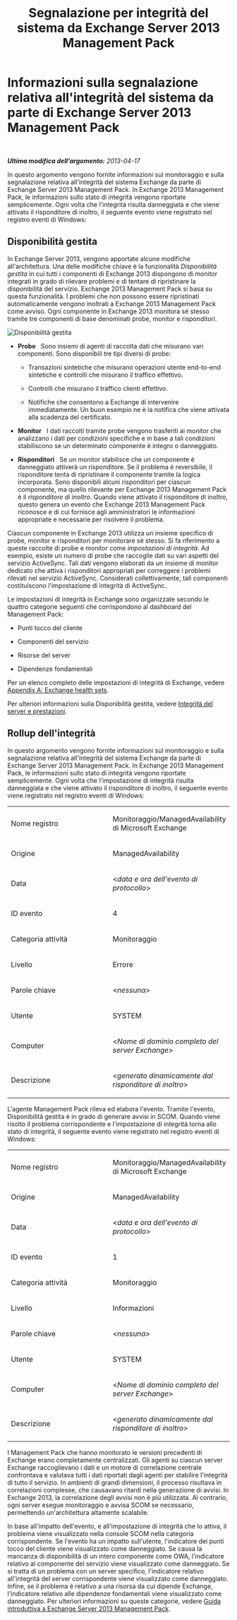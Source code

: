 ﻿---
title: Segnalazione per integrità del sistema da Exchange Server 2013 Management Pack
TOCTitle: Informazioni sulla segnalazione relativa all'integrità del sistema da parte di Exchange Server 2013 Management Pack
ms:assetid: 6ca8847f-93fe-458d-bd43-7afad7fdd2f4
ms:mtpsurl: https://technet.microsoft.com/it-it/library/Dn195910(v=EXCHG.150)
ms:contentKeyID: 53275565
ms.date: 08/30/2014
mtps_version: v=EXCHG.150
ms.translationtype: HT
---

# Informazioni sulla segnalazione relativa all'integrità del sistema da parte di Exchange Server 2013 Management Pack

 

_**Ultima modifica dell'argomento:**  2013-04-17_

In questo argomento vengono fornite informazioni sul monitoraggio e sulla segnalazione relativa all'integrità del sistema Exchange da parte di Exchange Server 2013 Management Pack. In Exchange 2013 Management Pack, le informazioni sullo stato di integrità vengono riportate semplicemente. Ogni volta che l'integrità risulta danneggiata e che viene attivato il risponditore di inoltro, il seguente evento viene registrato nel registro eventi di Windows:

## Disponibilità gestita

In Exchange Server 2013, vengono apportate alcune modifiche all'architettura. Una delle modifiche chiave è la funzionalità *Disponibilità gestita* in cui tutti i componenti di Exchange 2013 dispongono di monitor integrati in grado di rilevare problemi e di tentare di ripristinare la disponibilità del servizio. Exchange 2013 Management Pack si basa su questa funzionalità. I problemi che non possono essere ripristinati automaticamente vengono inoltrati a Exchange 2013 Management Pack come avviso. Ogni componente in Exchange 2013 monitora sé stesso tramite tre componenti di base denominati probe, monitor e risponditori.

![Disponibilità gestita](images/Dn195910.dd5febae-d05e-4089-a3f5-1691b2d9a3d7(EXCHG.150).png "Disponibilità gestita")

  - **Probe**   Sono insiemi di agenti di raccolta dati che misurano vari componenti. Sono disponibili tre tipi diversi di probe:
    
      - Transazioni sintetiche che misurano operazioni utente end-to-end sintetiche e controlli che misurano il traffico effettivo.
    
      - Controlli che misurano il traffico clienti effettivo.
    
      - Notifiche che consentono a Exchange di intervenire immediatamente. Un buon esempio ne è la notifica che viene attivata alla scadenza del certificato.

  - **Monitor**   I dati raccolti tramite probe vengono trasferiti ai monitor che analizzano i dati per condizioni specifiche e in base a tali condizioni stabiliscono se un determinato componente è integro o danneggiato.

  - **Risponditori**   Se un monitor stabilisce che un componente è danneggiato attiverà un risponditore. Se il problema è reversibile, il risponditore tenta di ripristinare il componente tramite la logica incorporata. Sono disponibili alcuni risponditori per ciascun componente, ma quello rilevante per Exchange 2013 Management Pack è il *risponditore di inoltro*. Quando viene attivato il risponditore di inoltro, questo genera un evento che Exchange 2013 Management Pack riconosce e di cui fornisce agli amministratori le informazioni appropriate e necessarie per risolvere il problema.

Ciascun componente in Exchange 2013 utilizza un insieme specifico di probe, monitor e risponditori per monitorare sé stesso. Si fa riferimento a queste raccolte di probe e monitor come *impostazioni di integrità*. Ad esempio, esiste un numero di probe che raccoglie dati su vari aspetti del servizio ActiveSync. Tali dati vengono elaborati da un insieme di monitor dedicato che attiva i risponditori appropriati per correggere i problemi rilevati nel servizio ActiveSync. Considerati collettivamente, tali componenti costituiscono l'impostazione di integrità di ActiveSync.

Le impostazioni di integrità in Exchange sono organizzate secondo le quattro categorie seguenti che corrispondono al dashboard del Management Pack:

  - Punti tocco del cliente

  - Componenti del servizio

  - Risorse del server

  - Dipendenze fondamentali

Per un elenco completo delle impostazioni di integrità di Exchange, vedere [Appendix A: Exchange health sets](appendix-a-exchange-health-sets.md).

Per ulteriori informazioni sulla Disponibilità gestita, vedere [Integrità del server e prestazioni](https://technet.microsoft.com/it-it/library/jj150551\(v=exchg.150\)).

## Rollup dell'integrità

In questo argomento vengono fornite informazioni sul monitoraggio e sulla segnalazione relativa all'integrità del sistema Exchange da parte di Exchange Server 2013 Management Pack. In Exchange 2013 Management Pack, le informazioni sullo stato di integrità vengono riportate semplicemente. Ogni volta che l'impostazione di integrità risulta danneggiata e che viene attivato il risponditore di inoltro, il seguente evento viene registrato nel registro eventi di Windows:


<table>
<colgroup>
<col style="width: 50%" />
<col style="width: 50%" />
</colgroup>
<tbody>
<tr class="odd">
<td><p>Nome registro</p></td>
<td><p>Monitoraggio/ManagedAvailability di Microsoft Exchange</p></td>
</tr>
<tr class="even">
<td><p>Origine</p></td>
<td><p>ManagedAvailability</p></td>
</tr>
<tr class="odd">
<td><p>Data</p></td>
<td><p>&lt;<em>data e ora dell'evento di protocollo</em>&gt;</p></td>
</tr>
<tr class="even">
<td><p>ID evento</p></td>
<td><p>4</p></td>
</tr>
<tr class="odd">
<td><p>Categoria attività</p></td>
<td><p>Monitoraggio</p></td>
</tr>
<tr class="even">
<td><p>Livello</p></td>
<td><p>Errore</p></td>
</tr>
<tr class="odd">
<td><p>Parole chiave</p></td>
<td><p>&lt;<em>nessuna</em>&gt;</p></td>
</tr>
<tr class="even">
<td><p>Utente</p></td>
<td><p>SYSTEM</p></td>
</tr>
<tr class="odd">
<td><p>Computer</p></td>
<td><p>&lt;<em>Nome di dominio completo del server Exchange</em>&gt;</p></td>
</tr>
<tr class="even">
<td><p>Descrizione</p></td>
<td><p>&lt;<em>generato dinamicamente dal risponditore di inoltro</em>&gt;</p></td>
</tr>
</tbody>
</table>


L'agente Management Pack rileva ed elabora l'evento. Tramite l'evento, Disponibilità gestita è in grado di generare avvisi in SCOM. Quando viene risolto il problema corrispondente e l'impostazione di integrità torna allo stato di integrità, il seguente evento viene registrato nel registro eventi di Windows:


<table>
<colgroup>
<col style="width: 50%" />
<col style="width: 50%" />
</colgroup>
<tbody>
<tr class="odd">
<td><p>Nome registro</p></td>
<td><p>Monitoraggio/ManagedAvailability di Microsoft Exchange</p></td>
</tr>
<tr class="even">
<td><p>Origine</p></td>
<td><p>ManagedAvailability</p></td>
</tr>
<tr class="odd">
<td><p>Data</p></td>
<td><p>&lt;<em>data e ora dell'evento di protocollo</em>&gt;</p></td>
</tr>
<tr class="even">
<td><p>ID evento</p></td>
<td><p>1</p></td>
</tr>
<tr class="odd">
<td><p>Categoria attività</p></td>
<td><p>Monitoraggio</p></td>
</tr>
<tr class="even">
<td><p>Livello</p></td>
<td><p>Informazioni</p></td>
</tr>
<tr class="odd">
<td><p>Parole chiave</p></td>
<td><p>&lt;<em>nessuna</em>&gt;</p></td>
</tr>
<tr class="even">
<td><p>Utente</p></td>
<td><p>SYSTEM</p></td>
</tr>
<tr class="odd">
<td><p>Computer</p></td>
<td><p>&lt;<em>Nome di dominio completo del server Exchange</em>&gt;</p></td>
</tr>
<tr class="even">
<td><p>Descrizione</p></td>
<td><p>&lt;<em>generato dinamicamente dal risponditore di inoltro</em>&gt;</p></td>
</tr>
</tbody>
</table>


I Management Pack che hanno monitorato le versioni precedenti di Exchange erano completamente centralizzati. Gli agenti su ciascun server Exchange raccoglievano i dati e un motore di correlazione centrale confrontava e valutava tutti i dati riportati dagli agenti per stabilire l'integrità di tutto il servizio. In ambienti di grandi dimensioni, il processo risultava in correlazioni complesse, che causavano ritardi nella generazione di avvisi. In Exchange 2013, la correlazione degli avvisi non è più utilizzata. Al contrario, ogni server esegue monitoraggio e avvisa SCOM se necessario, permettendo un'architettura altamente scalabile.

In base all'impatto dell'evento, e all'impostazione di integrità che lo attiva, il problema viene visualizzato nella console SCOM nella categoria corrispondente. Se l'evento ha un impatto sull'utente, l'indicatore dei punti tocco del cliente viene visualizzato come danneggiato. Se causa la mancanza di disponibilità di un intero componente come OWA, l'indicatore relativo al componente del servizio viene visualizzato come danneggiato. Se si tratta di un problema con un server specifico, l'indicatore relativo all'integrità del server corrispondente viene visualizzato come danneggiato. Infine, se il problema è relativo a una risorsa da cui dipende Exchange, l'indicatore relativo alle dipendenze fondamentali viene visualizzato come danneggiato. Per ulteriori informazioni su queste categorie, vedere [Guida introduttiva a Exchange Server 2013 Management Pack](getting-started-with-exchange-server-2013-management-pack.md).

